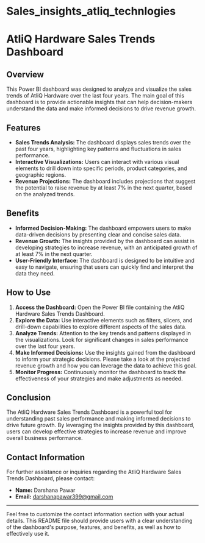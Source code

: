 # Sales_insights_atliq_technlogies
# AtliQ Hardware Sales Trends Dashboard

## Overview

This Power BI dashboard was designed to analyze and visualize the sales trends of AtliQ Hardware over the last four years. The main goal of this dashboard is to provide actionable insights that can help decision-makers understand the data and make informed decisions to drive revenue growth.

## Features

- **Sales Trends Analysis:** The dashboard displays sales trends over the past four years, highlighting key patterns and fluctuations in sales performance.
- **Interactive Visualizations:** Users can interact with various visual elements to drill down into specific periods, product categories, and geographic regions.
- **Revenue Projections:** The dashboard includes projections that suggest the potential to raise revenue by at least 7% in the next quarter, based on the analyzed trends.

## Benefits

- **Informed Decision-Making:** The dashboard empowers users to make data-driven decisions by presenting clear and concise sales data.
- **Revenue Growth:** The insights provided by the dashboard can assist in developing strategies to increase revenue, with an anticipated growth of at least 7% in the next quarter.
- **User-Friendly Interface:** The dashboard is designed to be intuitive and easy to navigate, ensuring that users can quickly find and interpret the data they need.

## How to Use

1. **Access the Dashboard:** Open the Power BI file containing the AtliQ Hardware Sales Trends Dashboard.
2. **Explore the Data:** Use interactive elements such as filters, slicers, and drill-down capabilities to explore different aspects of the sales data.
3. **Analyze Trends:** Attention to the key trends and patterns displayed in the visualizations. Look for significant changes in sales performance over the last four years.
4. **Make Informed Decisions:** Use the insights gained from the dashboard to inform your strategic decisions. Please take a look at the projected revenue growth and how you can leverage the data to achieve this goal.
5. **Monitor Progress:** Continuously monitor the dashboard to track the effectiveness of your strategies and make adjustments as needed.

## Conclusion

The AtliQ Hardware Sales Trends Dashboard is a powerful tool for understanding past sales performance and making informed decisions to drive future growth. By leveraging the insights provided by this dashboard, users can develop effective strategies to increase revenue and improve overall business performance.

## Contact Information

For further assistance or inquiries regarding the AtliQ Hardware Sales Trends Dashboard, please contact:

- **Name:** Darshana Pawar
- **Email:** darshanapawar399@gmail.com
---

Feel free to customize the contact information section with your actual details. This README file should provide users with a clear understanding of the dashboard's purpose, features, and benefits, as well as how to effectively use it.
